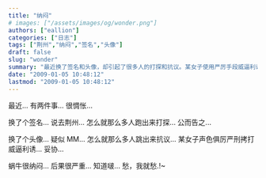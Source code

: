 ```yaml
---
title: "纳闷"
# images: ["/assets/images/og/wonder.png"]
authors: ["eallion"]
categories: ["日志"]
tags: ["荆州","纳闷","签名","头像"]
draft: false
slug: "wonder"
summary: "最近换了签名和头像，却引起了很多人的打探和抗议。某女子使用严厉手段威逼利诱，导致后果严重。蜗牛感到困惑和愁闷。"
date: "2009-01-05 10:48:12"
lastmod: "2009-01-05 10:48:12"
---
```


最近...
有两件事...
很惆怅...

换了个签名...
说去荆州...
怎么就那么多人跑出来打探...
公而告之...

换了个头像...
疑似 MM...
怎么就那么多人跳出来抗议...
某女子声色俱厉严刑拷打威逼利诱...
妥协...

蜗牛很纳闷... 后果很严重... 知道啵...
愁，我就愁.!~
